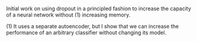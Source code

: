 Initial work on using dropout in a principled fashion to increase the capacity
of a neural network without (1) increasing memory.


(1) It uses a separate autoencoder, but I show that we can increase the performance
of an arbitrary classifier without changing its model.
